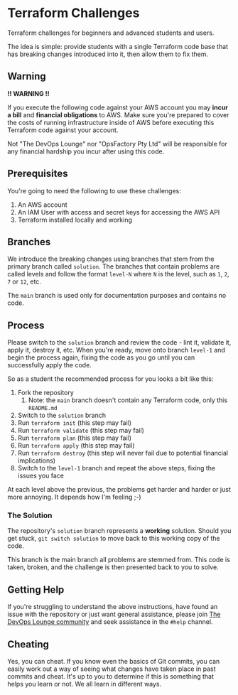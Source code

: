 # Terraform Challenges

Terraform challenges for beginners and advanced students and users.

The idea is simple: provide students with a single Terraform code base that has breaking changes introduced into it, then allow them to fix them.

## Warning

**!! WARNING !!**

If you execute the following code against your AWS account you may **incur a bill** and **financial obligations** to AWS. Make sure you're prepared to cover the costs of running infrastructure inside of AWS before executing this Terraform code against your account.

Not "The DevOps Lounge" nor "OpsFactory Pty Ltd" will be responsible for any financial hardship you incur after using this code.

## Prerequisites

You're going to need the following to use these challenges:

1. An AWS account
1. An IAM User with access and secret keys for accessing the AWS API
1. Terraform installed locally and working

## Branches

We introduce the breaking changes using branches that stem from the primary branch called `solution`. The branches that contain problems are called levels and follow the format `level-N` where `N` is the level, such as `1`, `2`, `7` or `12`, etc.

The `main` branch is used only for documentation purposes and contains no code.

## Process

Please switch to the `solution` branch and review the code - lint it, validate it, apply it, destroy it, etc. When you're ready, move onto branch `level-1` and begin the process again, fixing the code as you go until you can successfully apply the code.

So as a student the recommended process for you looks a bit like this:

1. Fork the repository
    1. Note: the `main` branch doesn't contain any Terraform code, only this `README.md`
1. Switch to the `solution` branch
1. Run `terraform init` (this step may fail)
1. Run `terraform validate` (this step may fail)
1. Run `terraform plan` (this step may fail)
1. Run `terraform apply` (this step may fail)
1. Run `terraform destroy` (this step will never fail due to potential financial implications)
1. Switch to the `level-1` branch and repeat the above steps, fixing the issues you face

At each level above the previous, the problems get harder and harder or just more annoying. It depends how I'm feeling ;-)

### The Solution

The repository's `solution` branch represents a **working** solution. Should you get stuck, `git switch solution` to move back to this working copy of the code.

This branch is the main branch all problems are stemmed from. This code is taken, broken, and the challenge is then presented back to you to solve.

## Getting Help

If you're struggling to understand the above instructions, have found an issue with the repository or just want general assistance, please join [The DevOps Lounge community](https://discord.gg/MTzBvSS) and seek assistance in the `#help` channel.

## Cheating

Yes, you can cheat. If you know even the basics of Git commits, you can easily work out a way of seeing what changes have taken place in past commits and cheat. It's up to you to determine if this is something that helps you learn or not. We all learn in different ways.
